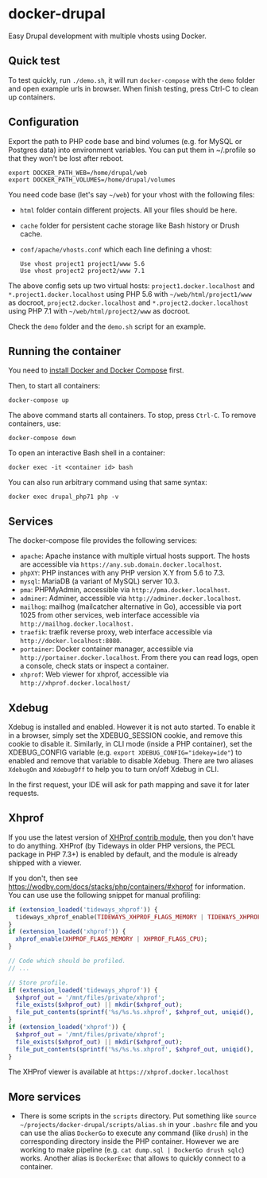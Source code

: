 # docker-drupal
Easy Drupal development with multiple vhosts using Docker.

Quick test
----------

To test quickly, run `./demo.sh`, it will run `docker-compose` with the `demo` folder and open example urls in browser. When finish testing, press Ctrl-C to clean up containers.

Configuration
-------------

Export the path to PHP code base and bind volumes (e.g. for MySQL or Postgres data) into environment variables. You can put them in ~/.profile so that they won't be lost after reboot.

    export DOCKER_PATH_WEB=/home/drupal/web
    export DOCKER_PATH_VOLUMES=/home/drupal/volumes

You need code base (let's say `~/web`) for your vhost with the following files:

* `html` folder contain different projects. All your files should be here.

* `cache` folder for persistent cache storage like Bash history or Drush cache.

* `conf/apache/vhosts.conf` which each line defining a vhost:

      Use vhost project1 project1/www 5.6
      Use vhost project2 project2/www 7.1

The above config sets up two virtual hosts: `project1.docker.localhost` and
`*.project1.docker.localhost` using PHP 5.6 with `~/web/html/project1/www` as
docroot, `project2.docker.localhost` and `*.project2.docker.localhost` using PHP 7.1 with
`~/web/html/project2/www` as docroot.

Check the `demo` folder and the `demo.sh` script for an example.

Running the container
---------------------

You need to [install Docker and Docker Compose](https://docs.docker.com/compose/install/) first.

Then, to start all containers:

    docker-compose up

The above command starts all containers. To stop, press `Ctrl-C`. To remove
containers, use:

    docker-compose down

To open an interactive Bash shell in a container:

    docker exec -it <container id> bash

You can also run arbitrary command using that same syntax:

    docker exec drupal_php71 php -v

Services
--------

The docker-compose file provides the following services:

* `apache`: Apache instance with multiple virtual hosts support. The hosts are
  accessible via `https://any.sub.domain.docker.localhost`.
* `phpXY`: PHP instances with any PHP version X.Y from 5.6 to 7.3.
* `mysql`: MariaDB (a variant of MySQL) server 10.3.
* `pma`: PHPMyAdmin, accessible via `http://pma.docker.localhost`.
* `adminer`: Adminer, accessible via `http://adminer.docker.localhost`.
* `mailhog`: mailhog (mailcatcher alternative in Go), accessible via port 1025
from other services, web interface accessible via
`http://mailhog.docker.localhost.`
* `traefik`: træfik reverse proxy, web interface accessible via
`http://docker.localhost:8080`.
* `portainer`: Docker container manager, accessible via
`http://portainer.docker.localhost`. From there you can read logs, open a console, check stats or inspect a container.
* `xhprof`: Web viewer for xhprof, accessible via `http://xhprof.docker.localhost/`

## Xdebug

Xdebug is installed and enabled. However it is not auto started. To enable it in
a browser, simply set the XDEBUG_SESSION cookie, and remove this cookie to
disable it. Similarly, in CLI mode (inside a PHP container), set the
XDEBUG_CONFIG variable (e.g. `export XDEBUG_CONFIG="idekey=ide"`) to enabled and
remove that variable to disable Xdebug. There are two aliases `XdebugOn` and
`XdebugOff` to help you to turn on/off Xdebug in CLI.

In the first request, your IDE will ask for path mapping and save it for later
requests.

## Xhprof

If you use the latest version of [XHProf contrib module](https://www.drupal.org/project/xhprof), then you don't have to do anything. XHProf (by Tideways in older PHP versions, the PECL package in PHP 7.3+) is enabled by default, and the module is already shipped with a viewer.

If you don't, then see https://wodby.com/docs/stacks/php/containers/#xhprof for information. You can use use the following snippet for manual profiling:

```PHP
if (extension_loaded('tideways_xhprof')) {
  tideways_xhprof_enable(TIDEWAYS_XHPROF_FLAGS_MEMORY | TIDEWAYS_XHPROF_FLAGS_CPU);
}
if (extension_loaded('xhprof')) {
  xhprof_enable(XHPROF_FLAGS_MEMORY | XHPROF_FLAGS_CPU);
}

// Code which should be profiled.
// ...

// Store profile.
if (extension_loaded('tideways_xhprof')) {
  $xhprof_out = '/mnt/files/private/xhprof';
  file_exists($xhprof_out) || mkdir($xhprof_out);
  file_put_contents(sprintf('%s/%s.%s.xhprof', $xhprof_out, uniqid(), 'web'), serialize(tideways_xhprof_disable()));
}
if (extension_loaded('xhprof')) {
  $xhprof_out = '/mnt/files/private/xhprof';
  file_exists($xhprof_out) || mkdir($xhprof_out);
  file_put_contents(sprintf('%s/%s.%s.xhprof', $xhprof_out, uniqid(), 'web'), serialize(xhprof_disable()));
}
```

The XHProf viewer is available at `https://xhprof.docker.localhost`

More services
-------------

* There is some scripts in the `scripts` directory. Put something like
`source ~/projects/docker-drupal/scripts/alias.sh` in your `.bashrc` file and
you can use the alias `DockerGo` to execute any command (like `drush`) in the
corresponding directory inside the PHP container. However we are working to
make pipeline (e.g. `cat dump.sql | DockerGo drush sqlc`) works. Another alias
is `DockerExec` that allows to quickly connect to a container.
